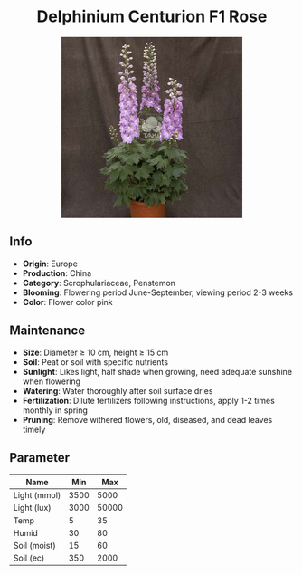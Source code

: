<h1 align='center'>Delphinium Centurion F1 Rose</h1>
<p align="center">
    <img 
        align='center'
        width='320'
        src="../images/delphinium centurion f1 rose.png" 
        alt='Delphinium Centurion F1 Rose' />
</p>

## Info

 - **Origin**: Europe
 - **Production**: China
 - **Category**: Scrophulariaceae, Penstemon
 - **Blooming**: Flowering period June-September, viewing period 2-3 weeks
 - **Color**: Flower color pink

## Maintenance

 - **Size**: Diameter ≥ 10 cm, height ≥ 15 cm
 - **Soil**: Peat or soil with specific nutrients
 - **Sunlight**: Likes light, half shade when growing, need adequate sunshine when flowering
 - **Watering**: Water thoroughly after soil surface dries
 - **Fertilization**: Dilute fertilizers following instructions,  apply 1-2 times monthly in spring
 - **Pruning**: Remove withered flowers, old, diseased, and dead leaves timely

## Parameter

| Name         | Min  | Max   |
|--------------|------|-------|
| Light (mmol) | 3500 | 5000  |
| Light (lux)  | 3000 | 50000 |
| Temp         | 5    | 35    |
| Humid        | 30   | 80    |
| Soil (moist) | 15   | 60    |
| Soil (ec)    | 350  | 2000  |